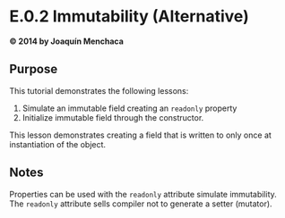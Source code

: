 # E.0.2 Immutability (Alternative)
**© 2014 by Joaquín Menchaca**

## Purpose

This tutorial demonstrates the following lessons:

1. Simulate an immutable field creating an `readonly` property
2. Initialize immutable field through the constructor.

This lesson demonstrates creating a field that is written to only once at instantiation of the object.

## Notes

Properties can be used with the `readonly` attribute simulate immutability.  The `readonly` attribute sells compiler not to generate a setter (mutator).
